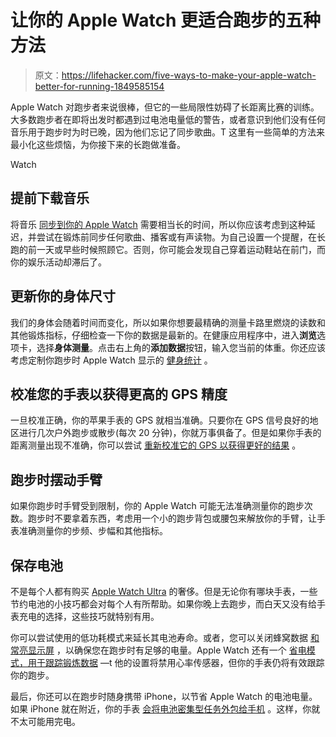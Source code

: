 # 让你的 Apple Watch 更适合跑步的五种方法

> 原文：<https://lifehacker.com/five-ways-to-make-your-apple-watch-better-for-running-1849585154>

Apple Watch 对跑步者来说很棒，但它的一些局限性妨碍了长距离比赛的训练。大多数跑步者在即将出发时都遇到过电池电量低的警告，或者意识到他们没有任何音乐用于跑步时为时已晚，因为他们忘记了同步歌曲。T 这里有一些简单的方法来最小化这些烦恼，为你接下来的长跑做准备。

Watch

## 提前下载音乐

将音乐 [同步到你的 Apple Watch](https://lifehacker.com/how-to-download-spotify-songs-to-your-apple-watch-inste-1847236084) 需要相当长的时间，所以你应该考虑到这种延迟，并尝试在锻炼前同步任何歌曲、播客或有声读物。为自己设置一个提醒，在长跑的前一天或早些时候照顾它。否则，你可能会发现自己穿着运动鞋站在前门，而你的娱乐活动却滞后了。

## 更新你的身体尺寸

我们的身体会随着时间而变化，所以如果你想要最精确的测量卡路里燃烧的读数和其他锻炼指标，仔细检查一下你的数据是最新的。在健康应用程序中，进入**浏览**选项卡，选择**身体测量**。点击右上角的**添加数据**按钮，输入您当前的体重。你还应该考虑定制你跑步时 Apple Watch 显示的 [健身统计](https://lifehacker.com/you-can-see-way-better-fitness-stats-on-your-apple-watc-1847507689) 。

## 校准您的手表以获得更高的 GPS 精度

一旦校准正确，你的苹果手表的 GPS 就相当准确。只要你在 GPS 信号良好的地区进行几次户外跑步或散步(每次 20 分钟)，你就万事俱备了。但是如果你手表的距离测量出现不准确，你可以尝试 [重新校准它的 GPS 以获得更好的结果](https://lifehacker.com/you-could-be-getting-more-accurate-workout-data-from-yo-1847883872) 。

## 跑步时摆动手臂

如果你跑步时手臂受到限制，你的 Apple Watch 可能无法准确测量你的跑步次数。跑步时不要拿着东西，考虑用一个小的跑步背包或腰包来解放你的手臂，让手表准确测量你的步频、步幅和其他指标。

## 保存电池

不是每个人都有购买 [Apple Watch Ultra](https://lifehacker.com/you-don-t-need-the-apple-watch-ultra-1849510364?rev=1662643589266) 的奢侈。但是无论你有哪块手表，一些节约电池的小技巧都会对每个人有所帮助。如果你晚上去跑步，而白天又没有给手表充电的选择，这些技巧就特别有用。

你可以尝试使用的低功耗模式来延长其电池寿命。或者，您可以关闭蜂窝数据 [和常亮显示屏](https://lifehacker.com/11-ways-to-improve-battery-life-on-your-apple-watch-1847518935/slides/9) ，以确保您在跑步时有足够的电量。Apple Watch 还有一个 [省电模式，用于跟踪锻炼数据](https://lifehacker.com/11-ways-to-improve-battery-life-on-your-apple-watch-1847518935/slides/4) —t 他的设置将禁用心率传感器，但你的手表仍将有效跟踪你的跑步。

最后，你还可以在跑步时随身携带 iPhone，以节省 Apple Watch 的电池电量。如果 iPhone 就在附近，你的手表 [会将电池密集型任务外包给手机](https://lifehacker.com/11-ways-to-improve-battery-life-on-your-apple-watch-1847518935/slides/5) 。这样，你就不太可能用完电。